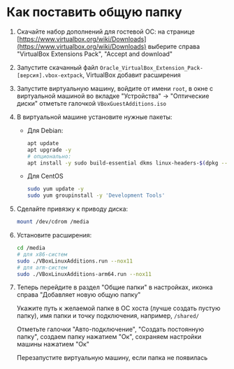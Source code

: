# Как поставить общую папку

1. Скачайте набор дополнений для гостевой ОС: на странице [https://www.virtualbox.org/wiki/Downloads](https://www.virtualbox.org/wiki/Downloads) выберите справа "VirtualBox Extensions Pack", "Accept and download"

2. Запустите скачанный файл `Oracle_VirtualBox_Extension_Pack-[версия].vbox-extpack`, VirtualBox добавит расширения

3. Запустите виртуальную машину, войдите от имени `root`, в окне с виртуальной машиной во вкладке "Устройства" -> "Оптические диски" отметьте галочкой `VBoxGuestAdditions.iso`

4. В виртуальной машине установите нужные пакеты:

    * Для Debian:

        ```sh
        apt update
        apt upgrade -y
        # опционально:
        apt install -y sudo build-essential dkms linux-headers-$(dpkg --print-architecture)
        ```

    * Для CentOS

        ```sh
        sudo yum update -y
        sudo yum groupinstall -y 'Development Tools'
        ```

5. Сделайте привязку к приводу диска:

    ```sh
    mount /dev/cdrom /media
    ```

6. Установите расширения:

    ```sh
    cd /media
    # для x86-систем
    sudo ./VBoxLinuxAdditions.run --nox11
    # для arm-систем
    sudo ./VBoxLinuxAdditions-arm64.run --nox11
    ```

7. Теперь перейдите в раздел "Общие папки" в настройках, иконка справа "Добавляет новую общую папку"

    Укажите путь к желаемой папке в ОС хоста (лучше создать пустую папку), имя папки и точку подключения, например, `/shared/`

    Отметьте галочки "Авто-подключение", "Создать постоянную папку", создаем папку нажатием "Ок", сохраняем настройки машины нажатием "Ок"

    Перезапустите виртуальную машину, если папка не появилась


